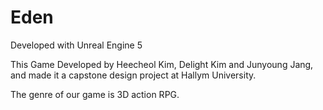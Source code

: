 # Eden

Developed with Unreal Engine 5

This Game Developed by Heecheol Kim, Delight Kim and Junyoung Jang, and made it a capstone design project at Hallym University.

The genre of our game is 3D action RPG.